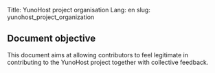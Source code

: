 Title: YunoHost project organisation
Lang: en
slug: yunohost_project_organization

## Document objective

This document aims at allowing contributors to feel legitimate in contributing to the YunoHost project together with collective feedback.

